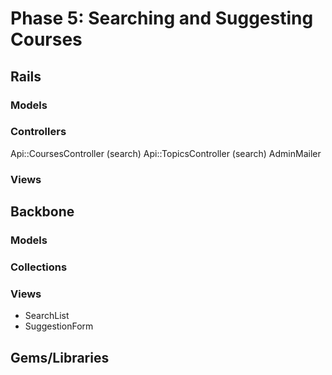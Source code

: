 # Phase 5: Searching and Suggesting Courses
## Rails
### Models

### Controllers
Api::CoursesController (search)
Api::TopicsController (search)
AdminMailer

### Views

## Backbone
### Models

### Collections

### Views
* SearchList
* SuggestionForm

## Gems/Libraries
